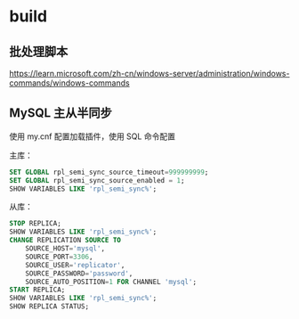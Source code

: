 # build

## 批处理脚本

<https://learn.microsoft.com/zh-cn/windows-server/administration/windows-commands/windows-commands>

## MySQL 主从半同步

使用 my.cnf 配置加载插件，使用 SQL 命令配置

主库：

```sql
SET GLOBAL rpl_semi_sync_source_timeout=999999999;
SET GLOBAL rpl_semi_sync_source_enabled = 1; 
SHOW VARIABLES LIKE 'rpl_semi_sync%';
```
从库：

```sql
STOP REPLICA;
SHOW VARIABLES LIKE 'rpl_semi_sync%';
CHANGE REPLICATION SOURCE TO
    SOURCE_HOST='mysql',
    SOURCE_PORT=3306,
    SOURCE_USER='replicator',
    SOURCE_PASSWORD='password',
    SOURCE_AUTO_POSITION=1 FOR CHANNEL 'mysql';
START REPLICA;
SHOW VARIABLES LIKE 'rpl_semi_sync%';
SHOW REPLICA STATUS;
```